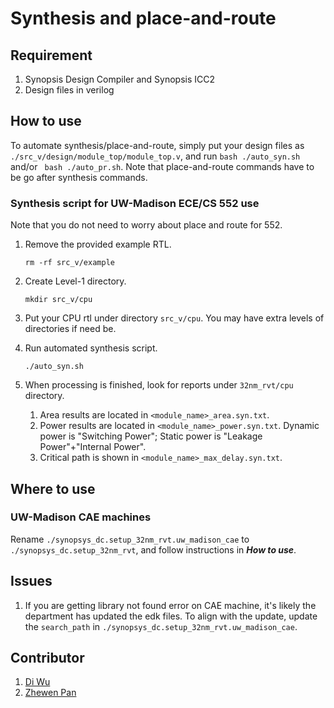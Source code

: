 # Synthesis and place-and-route

## Requirement
1. Synopsis Design Compiler and Synopsis ICC2
2. Design files in verilog

## How to use
To automate synthesis/place-and-route, simply put your design files as ```./src_v/design/module_top/module_top.v```, and run ```bash ./auto_syn.sh``` and/or ``` bash ./auto_pr.sh```. Note that place-and-route commands have to be go after synthesis commands.

### Synthesis script for UW-Madison ECE/CS 552 use
Note that you do not need to worry about place and route for 552.

1. Remove the provided example RTL.
   
   ```rm -rf src_v/example```
   
3. Create Level-1 directory.

    ```mkdir src_v/cpu```
  
3. Put your CPU rtl under directory ```src_v/cpu```. You may have extra levels of directories if need be.
4. Run automated synthesis script.

    ```./auto_syn.sh```
  
5. When processing is finished, look for reports under ```32nm_rvt/cpu``` directory.
   
    1. Area results are located in ```<module_name>_area.syn.txt```.
    2. Power results are located in ```<module_name>_power.syn.txt```. Dynamic power is "Switching Power"; Static power is "Leakage Power"+"Internal Power".
    3. Critical path is shown in ```<module_name>_max_delay.syn.txt```.


## Where to use
### UW-Madison CAE machines
Rename ```./synopsys_dc.setup_32nm_rvt.uw_madison_cae``` to ```./synopsys_dc.setup_32nm_rvt```, and follow instructions in ***How to use***.
## Issues
1. If you are getting library not found error on CAE machine, it's likely the department has updated the edk files. To align with the update, update the ```search_path``` in ```./synopsys_dc.setup_32nm_rvt.uw_madison_cae```.


## Contributor
1. [Di Wu](https://www.unarylab.com/)
2. [Zhewen Pan](https://www.zhewenp.com/)
